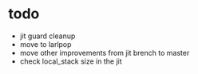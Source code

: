 # todo
- jit guard cleanup
- move to larlpop
- move other improvements from jit brench to master 
- check local_stack size in the jit